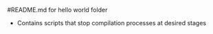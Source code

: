 #README.md for hello world folder
- Contains scripts that stop compilation processes at desired stages
